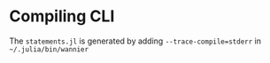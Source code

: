 # Compiling CLI

The `statements.jl` is generated by adding `--trace-compile=stderr` in `~/.julia/bin/wannier`
